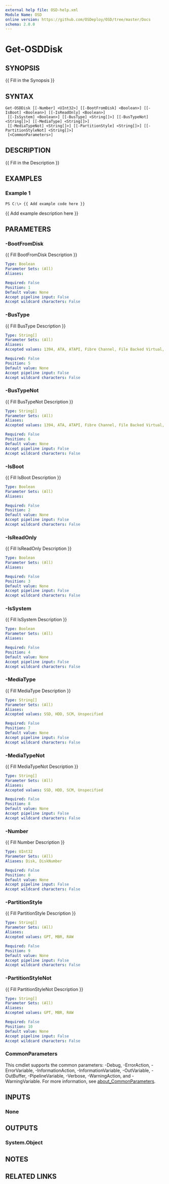 ```yaml
---
external help file: OSD-help.xml
Module Name: OSD
online version: https://github.com/OSDeploy/OSD/tree/master/Docs
schema: 2.0.0
---
```


# Get-OSDDisk

## SYNOPSIS
{{ Fill in the Synopsis }}

## SYNTAX

```
Get-OSDDisk [[-Number] <UInt32>] [[-BootFromDisk] <Boolean>] [[-IsBoot] <Boolean>] [[-IsReadOnly] <Boolean>]
 [[-IsSystem] <Boolean>] [[-BusType] <String[]>] [[-BusTypeNot] <String[]>] [[-MediaType] <String[]>]
 [[-MediaTypeNot] <String[]>] [[-PartitionStyle] <String[]>] [[-PartitionStyleNot] <String[]>]
 [<CommonParameters>]
```

## DESCRIPTION
{{ Fill in the Description }}

## EXAMPLES

### Example 1
```
PS C:\> {{ Add example code here }}
```

{{ Add example description here }}

## PARAMETERS

### -BootFromDisk
{{ Fill BootFromDisk Description }}

```yaml
Type: Boolean
Parameter Sets: (All)
Aliases:

Required: False
Position: 1
Default value: None
Accept pipeline input: False
Accept wildcard characters: False
```

### -BusType
{{ Fill BusType Description }}

```yaml
Type: String[]
Parameter Sets: (All)
Aliases:
Accepted values: 1394, ATA, ATAPI, Fibre Channel, File Backed Virtual, iSCSI, MMC, MAX, Microsoft Reserved, NVMe, RAID, SAS, SATA, SCSI, SD, SSA, Storage Spaces, USB, Virtual

Required: False
Position: 5
Default value: None
Accept pipeline input: False
Accept wildcard characters: False
```

### -BusTypeNot
{{ Fill BusTypeNot Description }}

```yaml
Type: String[]
Parameter Sets: (All)
Aliases:
Accepted values: 1394, ATA, ATAPI, Fibre Channel, File Backed Virtual, iSCSI, MMC, MAX, Microsoft Reserved, NVMe, RAID, SAS, SATA, SCSI, SD, SSA, Storage Spaces, USB, Virtual

Required: False
Position: 6
Default value: None
Accept pipeline input: False
Accept wildcard characters: False
```

### -IsBoot
{{ Fill IsBoot Description }}

```yaml
Type: Boolean
Parameter Sets: (All)
Aliases:

Required: False
Position: 2
Default value: None
Accept pipeline input: False
Accept wildcard characters: False
```

### -IsReadOnly
{{ Fill IsReadOnly Description }}

```yaml
Type: Boolean
Parameter Sets: (All)
Aliases:

Required: False
Position: 3
Default value: None
Accept pipeline input: False
Accept wildcard characters: False
```

### -IsSystem
{{ Fill IsSystem Description }}

```yaml
Type: Boolean
Parameter Sets: (All)
Aliases:

Required: False
Position: 4
Default value: None
Accept pipeline input: False
Accept wildcard characters: False
```

### -MediaType
{{ Fill MediaType Description }}

```yaml
Type: String[]
Parameter Sets: (All)
Aliases:
Accepted values: SSD, HDD, SCM, Unspecified

Required: False
Position: 7
Default value: None
Accept pipeline input: False
Accept wildcard characters: False
```

### -MediaTypeNot
{{ Fill MediaTypeNot Description }}

```yaml
Type: String[]
Parameter Sets: (All)
Aliases:
Accepted values: SSD, HDD, SCM, Unspecified

Required: False
Position: 8
Default value: None
Accept pipeline input: False
Accept wildcard characters: False
```

### -Number
{{ Fill Number Description }}

```yaml
Type: UInt32
Parameter Sets: (All)
Aliases: Disk, DiskNumber

Required: False
Position: 0
Default value: None
Accept pipeline input: False
Accept wildcard characters: False
```

### -PartitionStyle
{{ Fill PartitionStyle Description }}

```yaml
Type: String[]
Parameter Sets: (All)
Aliases:
Accepted values: GPT, MBR, RAW

Required: False
Position: 9
Default value: None
Accept pipeline input: False
Accept wildcard characters: False
```

### -PartitionStyleNot
{{ Fill PartitionStyleNot Description }}

```yaml
Type: String[]
Parameter Sets: (All)
Aliases:
Accepted values: GPT, MBR, RAW

Required: False
Position: 10
Default value: None
Accept pipeline input: False
Accept wildcard characters: False
```

### CommonParameters
This cmdlet supports the common parameters: -Debug, -ErrorAction, -ErrorVariable, -InformationAction, -InformationVariable, -OutVariable, -OutBuffer, -PipelineVariable, -Verbose, -WarningAction, and -WarningVariable. For more information, see [about_CommonParameters](http://go.microsoft.com/fwlink/?LinkID=113216).

## INPUTS

### None
## OUTPUTS

### System.Object
## NOTES

## RELATED LINKS
